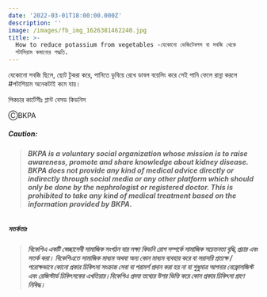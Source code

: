 ```yaml
---
date: '2022-03-01T18:00:00.000Z'
description: ''
image: /images/fb_img_1626381462240.jpg
title: >-
  How to reduce potassium from vegetables -যেকোনো ভেজিটেবলস বা সবজি থেকে
  পটাসিয়াম কমানোর পদ্ধতি.
---
```



যেকোনো সবজি ছিলে, ছোট টুকরা করে, পানিতে ডুবিয়ে রেখে ডাবল বয়েলিং করে সেই পানি ফেলে রান্না করলে #পটাশিয়াম অনেকটাই কমে যায়।

পিকচার কার্টেসীঃ প্লান্ট বেসড কিডনিস

ⒸBKPA

##### **Caution:**

> ###### **BKPA is a voluntary social organization whose mission is to raise awareness, promote and share knowledge about kidney disease. BKPA does not provide any kind of medical advice directly or indirectly through social media or any other platform which should only be done by the nephrologist or registered doctor. This is prohibited to take any kind of medical treatment based on the information provided by BKPA.**

##### **সতর্কতাঃ**

> ###### **বিকেপিএ একটি স্বেচ্ছাসেবী সামাজিক সংগঠন যার লক্ষ্য কিডনি রোগ সম্পর্কে সামাজিক সচেতনতা বৃদ্ধি,প্রচার এবং সতর্ক করা। বিকেপিএতে সামাজিক মাধ্যম অথবা অন্য কোন মাধ্যম ব্যবহার করে বা সরাসরি প্রত্যক্ষ / পরোক্ষভাবে কোনো প্রকার চিকিৎসা সংক্রান্ত সেবা বা পরামর্শ প্রদান করা হয় না যা শুধুমাত্র আপনার নেফ্রোলজিস্ট এবং রেজিস্টার্ড চিকিৎসকের এখতিয়ার।বিকেপিএ প্রদত্ত তথ্যের উপর ভিত্তি করে কোন প্রকার চিকিৎসা গ্রহণ নিষিদ্ধ।**
